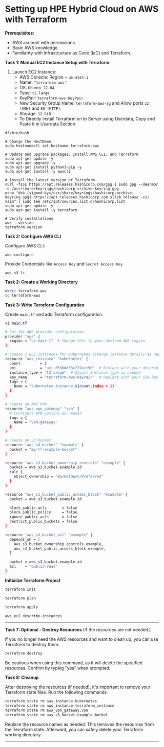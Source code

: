 # Setting up HPE Hybrid Cloud on AWS with Terraform

**Prerequisites:**
- AWS account with permissions.
- Basic AWS knowledge.
- Familiarity with Infrastructure as Code (IaC) and Terraform.

**Task 1: Manual EC2 Instance Setup with Terraform**

1. Launch EC2 Instance:
    - AWS Console: Region = `us-east-1`
    - Name: `"terraform-aws"`
    - OS: `Ubuntu 22.04`
    - Type: `t2.large`
    - KeyPair: `terraform-aws-KeyPair`
    - New Security Group Name: `terraform-aws-sg` and Allow ports `22 (SSH)` and `80 (HTTP)`.
    - Storage: `12 GiB`
    - To Directly Install Terraform on to Server using Userdata, Copy and Paste it in Userdata Section.

```
#!/bin/bash

# Change the HostName
sudo hostnamectl set-hostname terraform-aws

# Update and upgrade packages, install AWS CLI, and Terraform
sudo apt-get update -y
sudo apt-get upgrade -y
sudo apt-get install python3-pip -y
sudo apt-get install -y awscli

# Install the latest version of Terraform
curl -fsSL https://apt.releases.hashicorp.com/gpg | sudo gpg --dearmor -o /usr/share/keyrings/hashicorp-archive-keyring.gpg
echo "deb [signed-by=/usr/share/keyrings/hashicorp-archive-keyring.gpg] https://apt.releases.hashicorp.com $(lsb_release -cs) main" | sudo tee /etc/apt/sources.list.d/hashicorp.list
sudo apt-get update -y
sudo apt-get install -y terraform

# Verify installations
aws --version
terraform version
```
**Task 2: Configure AWS CLI**

Configure AWS CLI:
```shell
aws configure
```
Provide Credentials like `Access Key` and `Secret Access Key`

```shell
aws s3 ls
```

**Task 2: Create a Working Directory**

```bash
mkdir terraform-aws
cd terraform-aws
```

**Task 3: Write Terraform Configuration**

Create `main.tf` and add Terraform configuration.

```shell
vi main.tf
```

```bash
# Set the AWS provider configuration
provider "aws" {
  region = "us-east-1"  # Change this to your desired AWS region
}

# Create 3 EC2 instances for Kubernetes (Change instance details as needed)
resource "aws_instance" "kubernetes" {
  count         = 3
  ami           = "ami-053b0d53c279acc90"  # Replace with your desired AMI
  instance_type = "t2.large"  # Adjust instance type as needed
  key_name      = "terraform-aws-KeyPair"  # Replace with your SSH key name
  tags = {
    Name = "kubernetes-instance-${count.index + 1}"
  }
}

# Create an AWS VPN
resource "aws_vpn_gateway" "vpn" {
  # Configure VPN options as needed
  tags = {
    Name = "vpn-gateway"
  }
}

# Create an S3 bucket
resource "aws_s3_bucket" "example" {
  bucket = "my-tf-example-bucket"
}

resource "aws_s3_bucket_ownership_controls" "example" {
  bucket = aws_s3_bucket.example.id
  rule {
    object_ownership = "BucketOwnerPreferred"
  }
}

resource "aws_s3_bucket_public_access_block" "example" {
  bucket = aws_s3_bucket.example.id

  block_public_acls       = false
  block_public_policy     = false
  ignore_public_acls      = false
  restrict_public_buckets = false
}

resource "aws_s3_bucket_acl" "example" {
  depends_on = [
    aws_s3_bucket_ownership_controls.example,
    aws_s3_bucket_public_access_block.example,
  ]

  bucket = aws_s3_bucket.example.id
  acl    = "public-read"
}

```
**Initialize Terraform Project**

```bash
terraform init
```

```bash
terraform plan
```

```bash
terraform apply
```

```bash
aws ec2 describe-instances
```
---

**Task 7: Optional - Destroy Resources** (If the resources are not needed.)

If you no longer need the AWS resources and want to clean up, you can use Terraform to destroy them:

```bash
terraform destroy
```

Be cautious when using this command, as it will delete the specified resources. Confirm by typing "yes" when prompted.

**Task 8: Cleanup**

After destroying the resources (if needed), it's important to remove your Terraform state files. Run the following commands:

```bash
terraform state rm aws_instance.kubernetes
terraform state rm aws_instance.terraform_instance
terraform state rm aws_vpn_gateway.vpn
terraform state rm aws_s3_bucket.example_bucket
```

Replace the resource names as needed. This removes the resources from the Terraform state. Afterward, you can safely delete your Terraform working directory.

---
